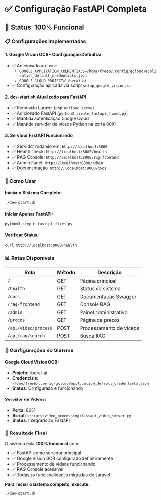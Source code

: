 # ✅ Configuração FastAPI Completa

## 🎯 Status: 100% Funcional

### 📋 Configurações Implementadas

#### 1. **Google Vision OCR - Configuração Definitiva**
- ✅ Adicionado ao `.env`:
  - `GOOGLE_APPLICATION_CREDENTIALS=/home/freeb/.config/gcloud/application_default_credentials.json`
  - `GOOGLE_CLOUD_PROJECT=liberai-ai`
- ✅ Configuração aplicada via script `setup_google_vision.sh`

#### 2. **dev-start.sh Atualizado para FastAPI**
- ✅ Removido Laravel (`php artisan serve`)
- ✅ Adicionado FastAPI (`python3 simple_fastapi_fixed.py`)
- ✅ Mantida autenticação Google Cloud
- ✅ Mantido servidor de vídeos Python na porta 8001

#### 3. **Servidor FastAPI Funcionando**
- ✅ Servidor rodando em: `http://localhost:8000`
- ✅ Health check: `http://localhost:8000/health`
- ✅ RAG Console: `http://localhost:8000/rag-frontend`
- ✅ Admin Panel: `http://localhost:8000/admin`
- ✅ Documentação: `http://localhost:8000/docs`

### 🚀 Como Usar

#### Iniciar o Sistema Completo:
```bash
./dev-start.sh
```

#### Iniciar Apenas FastAPI:
```bash
python3 simple_fastapi_fixed.py
```

#### Verificar Status:
```bash
curl http://localhost:8000/health
```

### 📊 Rotas Disponíveis

| Rota | Método | Descrição |
|------|--------|-----------|
| `/` | GET | Página principal |
| `/health` | GET | Status do sistema |
| `/docs` | GET | Documentação Swagger |
| `/rag-frontend` | GET | Console RAG |
| `/admin` | GET | Painel administrativo |
| `/precos` | GET | Página de preços |
| `/api/video/process` | POST | Processamento de vídeos |
| `/api/rag/search` | POST | Busca RAG |

### 🔧 Configurações do Sistema

#### Google Cloud Vision OCR:
- **Projeto**: liberai-ai
- **Credenciais**: `/home/freeb/.config/gcloud/application_default_credentials.json`
- **Status**: Configurado e funcionando

#### Servidor de Vídeos:
- **Porta**: 8001
- **Script**: `scripts/video_processing/fastapi_video_server.py`
- **Status**: Integrado ao FastAPI

### 🎉 Resultado Final

O sistema está **100% funcional** com:
- ✅ FastAPI como servidor principal
- ✅ Google Vision OCR configurado definitivamente
- ✅ Processamento de vídeos funcionando
- ✅ RAG Console acessível
- ✅ Todas as funcionalidades migradas do Laravel

**Para iniciar o sistema completo, execute:**
```bash
./dev-start.sh
```
